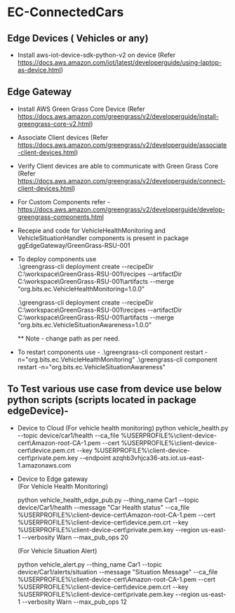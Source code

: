 # EC-ConnectedCars

## Edge Devices ( Vehicles or any) 
- Install aws-iot-device-sdk-python-v2 on device (Refer https://docs.aws.amazon.com/iot/latest/developerguide/using-laptop-as-device.html) 

## Edge Gateway 
- Install AWS Green Grass Core Device (Refer https://docs.aws.amazon.com/greengrass/v2/developerguide/install-greengrass-core-v2.html) 
- Associate Client devices (Refer https://docs.aws.amazon.com/greengrass/v2/developerguide/associate-client-devices.html)  
- Verify Client devices are able to communicate with Green Grass Core (Refer https://docs.aws.amazon.com/greengrass/v2/developerguide/connect-client-devices.html) 
- For Custom Components refer - https://docs.aws.amazon.com/greengrass/v2/developerguide/develop-greengrass-components.html 
- Recepie and code for VehicleHealthMonitoring and VehicleSituationHandler components is present in package ggEdgeGateway/GreenGrass-RSU-001 
- To deploy components use  
     .\greengrass-cli deployment create --recipeDir C:\workspace\GreenGrass-RSU-001\recipes --artifactDir C:\workspace\GreenGrass-RSU-001\artifacts --merge "org.bits.ec.VehicleHealthMonitoring=1.0.0" 
	 
	 .\greengrass-cli deployment create --recipeDir C:\workspace\GreenGrass-RSU-001\recipes --artifactDir C:\workspace\GreenGrass-RSU-001\artifacts --merge "org.bits.ec.VehicleSituationAwareness=1.0.0" 
	 
	** Note - change path as per need. 
- To restart components use - 
    .\greengrass-cli component restart -n="org.bits.ec.VehicleHealthMonitoring" 
	.\greengrass-cli component restart -n="org.bits.ec.VehicleSituationAwareness" 
	
## To Test various use case from device use below python scripts (scripts located in package edgeDevice)- 
- Device to Cloud (For vehicle health monitoring)
  python vehicle_health.py --topic device/car1/health --ca_file %USERPROFILE%\client-device-cert\Amazon-root-CA-1.pem --cert %USERPROFILE%\client-device-cert\device.pem.crt --key %USERPROFILE%\client-device-cert\private.pem.key --endpoint azqhb3vhjca36-ats.iot.us-east-1.amazonaws.com 
- Device to Edge gateway  
  (For Vehicle Health Monitoring)  
  
  python vehicle_health_edge_pub.py --thing_name Car1 --topic device/Car1/health --message "Car Health status" --ca_file %USERPROFILE%\client-device-cert\Amazon-root-CA-1.pem  --cert %USERPROFILE%\client-device-cert\device.pem.crt --key %USERPROFILE%\client-device-cert\private.pem.key --region us-east-1 --verbosity Warn --max_pub_ops 20  
  
  (For Vehicle Situation Alert)  
  
  python vehicle_alert.py --thing_name Car1 --topic device/Car1/alerts/situation --message "Situation Message" --ca_file %USERPROFILE%\client-device-cert\Amazon-root-CA-1.pem  --cert %USERPROFILE%\client-device-cert\device.pem.crt --key %USERPROFILE%\client-device-cert\private.pem.key --region us-east-1 --verbosity Warn --max_pub_ops 12  
